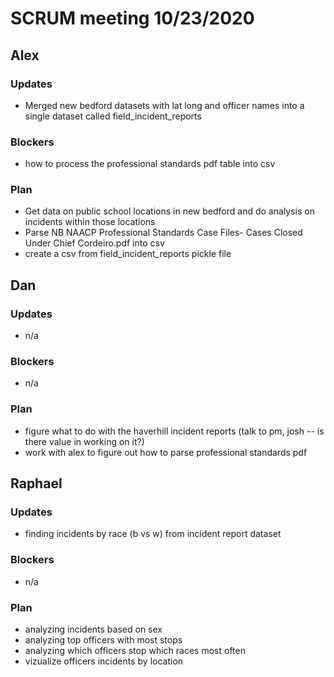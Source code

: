 # SCRUM meeting 10/23/2020
## Alex
### Updates
- Merged new bedford datasets with lat long and officer names into a single dataset called field_incident_reports
### Blockers
- how to process the professional standards pdf table into csv
### Plan
- Get data on public school locations in new bedford and do analysis on incidents within those locations
- Parse NB NAACP Professional Standards Case Files- Cases Closed Under Chief Cordeiro.pdf into csv
- create a csv from field_incident_reports pickle file
## Dan
### Updates
- n/a
### Blockers
- n/a
### Plan
- figure what to do with the haverhill incident reports (talk to pm, josh -- is there value in working on it?)
- work with alex to figure out how to parse professional standards pdf
## Raphael
### Updates
- finding incidents by race (b vs w) from incident report dataset
### Blockers
- n/a
### Plan
- analyzing incidents based on sex
- analyzing top officers with most stops
- analyzing which officers stop which races most often
- vizualize officers incidents by location
